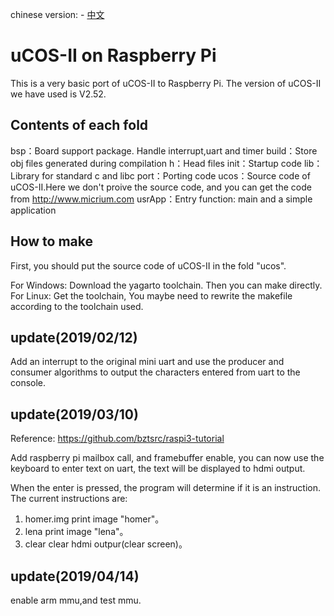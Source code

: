 chinese version: - [中文](https://github.com/Zomen61/ucos_RaspberryPi/blob/master/%E4%B8%AD%E6%96%87README.md)
# uCOS-II on Raspberry Pi

This is a very basic port of uCOS-II to Raspberry Pi. The version of uCOS-II we have used is V2.52.  

## Contents of each fold

bsp：Board support package. Handle interrupt,uart and timer
build：Store obj files generated during compilation
h：Head files
init：Startup code
lib：Library for standard c and libc 
port：Porting code 
ucos：Source code of uCOS-II.Here we don't proive the source code, and you can get the code from http://www.micrium.com
usrApp：Entry function: main and a simple application


## How to make
First, you should put the source code of uCOS-II in the fold "ucos".

For Windows: Download the yagarto toolchain. Then you can make directly.
For Linux: Get the toolchain, You maybe need to rewrite the makefile according to the toolchain used.

## update(2019/02/12)
Add an interrupt to the original mini uart and use the producer and consumer algorithms to output the characters entered from uart to the console.

## update(2019/03/10)
Reference: https://github.com/bztsrc/raspi3-tutorial

Add raspberry pi mailbox call, and framebuffer enable, you can now use the keyboard to enter text on uart, the text will be displayed to hdmi output.

When the enter is pressed, the program will determine if it is an instruction. The current instructions are:
1. homer.img
print image "homer"。
2. lena
print image "lena"。
3. clear
clear hdmi outpur(clear screen)。

## update(2019/04/14)
enable arm mmu,and test mmu.


